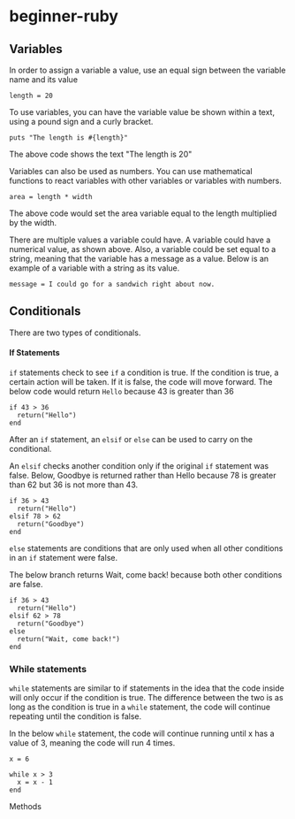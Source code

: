# beginner-ruby

## Variables

In order to assign a variable a value, use an equal sign between the variable name and its value

```
length = 20
```

To use variables, you can have the variable value be shown within a text, using a pound sign and a curly bracket.

```
puts "The length is #{length}"
```

The above code shows the text "The length is 20"

Variables can also be used as numbers. You can use mathematical functions to react variables with other variables or variables with numbers.

```
area = length * width
```

The above code would set the area variable equal to the length multiplied by the width.

There are multiple values a variable could have. A variable could have a numerical value, as shown above. Also, a variable could be set equal to a string, meaning that the variable has a message as a value. Below is an example of a variable with a string as its value.

```
message = I could go for a sandwich right about now.
```

## Conditionals

There are two types of conditionals.

#### If Statements

`if` statements check to see `if` a condition is true. If the condition is true, a certain action will be taken. If it is false, the code will move forward. The below code would return `Hello` because 43 is greater than 36

```
if 43 > 36
  return("Hello")
end
```

After an `if` statement, an `elsif` or `else` can be used to carry on the conditional.

An `elsif` checks another condition only if the original `if` statement was false. Below, Goodbye is returned rather than Hello because 78 is greater than 62 but 36 is not more than 43.

```
if 36 > 43
  return("Hello")
elsif 78 > 62
  return("Goodbye")
end
```

`else` statements are conditions that are only used when all other conditions in an `if` statement were false.

The below branch returns Wait, come back! because both other conditions are false.

```
if 36 > 43
  return("Hello")
elsif 62 > 78
  return("Goodbye")
else
  return("Wait, come back!")
end
```

### While statements

`while` statements are similar to if statements in the idea that the code inside will only occur if the condition is true. The difference between the two is as long as the condition is true in a `while` statement, the code will continue repeating until the condition is false.

In the below `while` statement, the code will continue running until x has a value of 3, meaning the code will run 4 times.

```
x = 6

while x > 3
  x = x - 1
end
```


Methods
